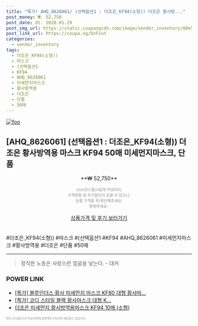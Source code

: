 ```yaml
--- 
title: "특가! AHQ_8626061/ (선택옵션1 : 더조은_KF94(소형)) 더조은 황사방..." 
post_money: ₩. 52,750 
post_date: dt. 2020.01.29 
post_img_url: https://static.coupangcdn.com/image/vendor_inventory/60e5/97c1ca567a15a5dddeefd9f62d5ddc933f39030b9573ae742115e83412f0.jpg 
post_link_url: https://coupa.ng/bnFvuY 
categories: 
  - vendor_inventory 
tags: 
  - 더조은_KF94(소형)) 
  - 마스크 
  - (선택옵션1 
  - KF94 
  - AHQ_8626061 
  - 미세먼지마스크 
  - 황사방역용 
  - 더조은 
  - 단품 
  - 50매 
--- 
```

[![foo](https://static.coupangcdn.com/image/vendor_inventory/60e5/97c1ca567a15a5dddeefd9f62d5ddc933f39030b9573ae742115e83412f0.jpg)](https://coupa.ng/bnFvuY) 

## [AHQ_8626061] (선택옵션1 : 더조은_KF94(소형)) 더조은 황사방역용 마스크 KF94 50매 미세먼지마스크, 단품 
<p style="text-align: center;">**₩ 52,750**</p> 
<p style="text-align: center;"><span style="color: #898c8f; font-family: Georgia,Times,serif; font-size: 0.75em;">2020년01월29일에 작성되어, <br>가격변동 및 추가할인이 있을 수 있으니,<br> 상품 가격을 꼭!확인해주세요.<br>행복하세요~</span> 
</p>	 
<div markdown="0" style="text-align: center;"><a href="https://coupa.ng/bnFvuY" class="btn btn--success">상품가격 및 후기 보러가기</a></div> 
<br><br> 
  #더조은_KF94(소형)) #마스크 #(선택옵션1 #KF94 #AHQ_8626061 #미세먼지마스크 #황사방역용 #더조은 #단품 #50매 
<hr> 

> 정직한 노동은 사랑스런 얼굴을 낳는다. - 대커 


### POWER LINK

* <a href="https://blog.naver.com/an0733/221789717457" target="_blank">[특가] 블루인더스 황사 미세먼지 마스크 KF80 대형 황사마...</a>
* <a href="https://blog.naver.com/santokki14/221789329117" target="_blank">[특가] 코디 스타일 블랙 황사마스크 대형 K...</a>
* <a href="https://blog.naver.com/fasyy4321/221789233797" target="_blank">더조은 미세먼지 황사방역용마스크 KF94 10매 (소형)</a>

<span style="color: #898c8f; font-family: Georgia,Times,serif; font-size: 0.55em;">파트너스활동으로 작성자에게 일정액의 커미션이 제공될수 있습니다.</span> 
